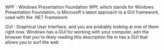 WPF : Windows Presentation Foundation
WPf, which stands for Windows Presentation Foundation, is Microsoft's latest approach to a GUI framework, used with the .NET Framework

GUI : Graphical User Interface, and you are probably looking at one of them right now.
Windows has a GUI for working with your computer, adn the browser that you're likely reading this description file in has a GUI that allows you to surf the web



